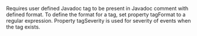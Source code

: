 <div>

Requires user defined Javadoc tag to be present in Javadoc comment with
defined format. To define the format for a tag, set property tagFormat
to a regular expression. Property tagSeverity is used for severity of
events when the tag exists.

</div>
